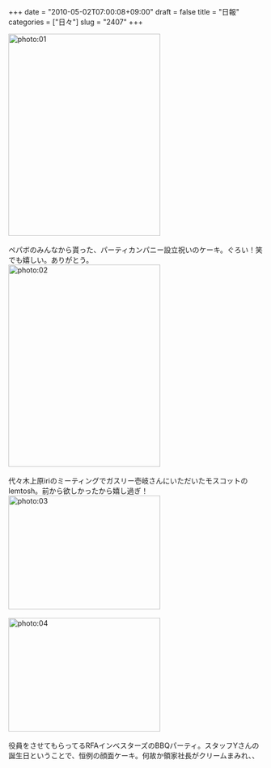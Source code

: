 +++
date = "2010-05-02T07:00:08+09:00"
draft = false
title = "日報"
categories = ["日々"]
slug = "2407"
+++

<div align="left"><a href="http://ieiri.net/wordpress/wp-content/uploads/ameblo/blog_import_4f7a38dc13938.jpg"><img src="http://ieiri.net/wordpress/wp-content/uploads/ameblo/blog_import_4f7a38dc13938.jpg" alt="photo:01" width="300" height="400" border="0" /></a></div><br clear="all" />
ペパボのみんなから貰った、パーティカンパニー設立祝いのケーキ。ぐろい！笑
でも嬉しい。ありがとう。
<div align="left"><a href="http://ieiri.net/wordpress/wp-content/uploads/ameblo/blog_import_4f7a38dd05a93.jpg"><img src="http://ieiri.net/wordpress/wp-content/uploads/ameblo/blog_import_4f7a38dd05a93.jpg" alt="photo:02" width="300" height="400" border="0" /></a></div><br clear="all" />
代々木上原iriのミーティングでガスリー壱岐さんにいただいたモスコットのlemtosh。前から欲しかったから嬉し過ぎ！
<div align="left"><a href="http://ieiri.net/wordpress/wp-content/uploads/ameblo/blog_import_4f7a38de069a1.jpg"><img src="http://ieiri.net/wordpress/wp-content/uploads/ameblo/blog_import_4f7a38de069a1.jpg" alt="photo:03" width="300" height="225" border="0" /></a></div><br clear="all" />
<div align="left"><a href="http://ieiri.net/wordpress/wp-content/uploads/ameblo/blog_import_4f7a38def1630.jpg"><img src="http://ieiri.net/wordpress/wp-content/uploads/ameblo/blog_import_4f7a38def1630.jpg" alt="photo:04" width="300" height="225" border="0" /></a></div><br clear="all" />
役員をさせてもらってるRFAインベスターズのBBQパーティ。スタッフYさんの誕生日ということで、恒例の顔面ケーキ。何故か領家社長がクリームまみれ、、
